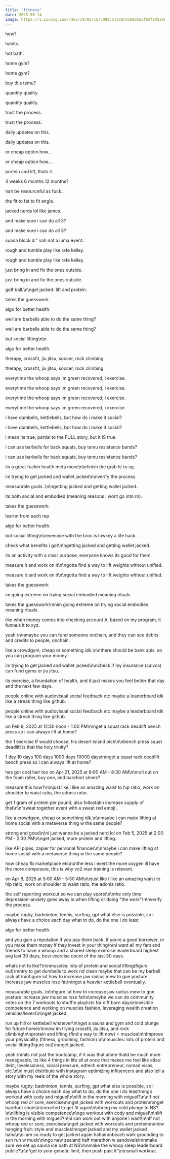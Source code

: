 ```yaml
---
title: "fitness"
date: 2025-08-14
image: https://i.pinimg.com/736x/c0/92/c5/c092c57320c42e8d55af83f9d5306314.jpg
---
```


how?

habits.

hot bath.

home gym?

home gym?

buy this temu?

quantity quality.

quantity quality.

trust the process.

trust the process.

daily updates on this.

daily updates on this.

or cheap option how...

or cheap option how...

protein and lift, thats it.

4 weeks 6 months 12 months?

nah be resourceful as fuck..

the fit to fat to fit angle.

jacked nerds lol like james..

and make sure i can do all 3?

and make sure i can do all 3?

suana block d.” nah not a luma event..

rough and tumble play like rafe kelley.

rough and tumble play like rafe kelley.

just bring in and fix the ones outside.

just bring in and fix the ones outside.

golf ball.\n\nget jacked: lift and protein.

takes the guesswork

algo for better health.

well are barbells able to do the same thing?

well are barbells able to do the same thing?

but social lifting\n\n

algo for better health.

therapy, crossfit, jiu jitsu, soccer, rock climbing.

therapy, crossfit, jiu jitsu, soccer, rock climbing.

everytime the whoop says im green recovered, i exercise.

everytime the whoop says im green recovered, i exercise.

everytime the whoop says im green recovered, i exercise.

everytime the whoop says im green recovered, i exercise.

i have dumbells, kettlebells, but how do i make it social?

i have dumbells, kettlebells, but how do i make it social?

i mean its true, partial to the FULL story, but it IS true.

i can use barbells for back squats, buy temu resistance bands?

i can use barbells for back squats, buy temu resistance bands?

its a great fuckin health meta move\n\nfinish the grab fc to sg.

im trying to get jacked and wallet jacked\n\nverify the process.

measurable goals..\n\ngetting jacked and getting wallet jacked..

its both social and embodied (meaning reasons i wont go into rn).

takes the guesswork

learnn from each rep

algo for better health.

but social lifting\n\nexercise with the bros is lowkey a life hack.

check what benefits i got\n\ngetting jacked and getting wallet jacked..

its an activity with a clear purpose, everyone knows its good for them.

measure it and work on it\n\ngotta find a way to lift weights without unified.

measure it and work on it\n\ngotta find a way to lift weights without unified.

takes the guesswork

im going extreme on trying social embodied meaning rituals.

takes the guesswork\n\nim going extreme on trying social embodied meaning rituals.

like when money comes into checking account A, based on my program, it funnels it to xyz.

yeah.\n\nmaybe you can fund someone onchain, and they can see debits and credits to people, onchain.

like a crowdgym, cheap or something idk.\n\nthere should be bank apis, so you can program your money.

im trying to get jacked and wallet jacked\n\ncheck if my insurance (calvos) can fund gyms or jiu jitsu.

its exercise, a foundation of health, and it just makes you feel better that day and the next few days.

people online with audiovisual social feedback etc maybe a leaderboard idk like a streak thing like github.

people online with audiovisual social feedback etc maybe a leaderboard idk like a streak thing like github.

on Feb 9, 2025 at 12:30 noon - 1:00 PM\n\nget a squat rack deadlift bench press so i can always lift at home?

the 1 exercise tf would choose, his desert island pick\n\nbench press squat deadlift is that the holy trinity?

1 day 10 days 100 days 1000 days 10000 days\n\nget a squat rack deadlift bench press so i can always lift at home?

hes got cool hair too on Apr 21, 2025 at 8:00 AM - 8:30 AM\n\nroll out on the foam roller, buy one, and barefoot shoes?

measure this how?\n\njust like i like an amazing waist to hip ratio, work on shoulder to waist ratio, the adonis ratio.

get 1 gram of protein per pound, also follostatin increase supply of that\n\n“sweat together event with a sweat red emoji..

like a crowdgym, cheap or something idk.\n\nmaybe i can make lifting at home social with a metaverse thing w the same people?

strong and good\n\ni just wanna be a jacked nerd lol on Feb 5, 2025 at 2:00 PM - 2:30 PM\n\nget jacked, more protein and lifting.

like API pipes, zapier for personal finances\n\nmaybe i can make lifting at home social with a metaverse thing w the same people?

how cheap fb marketplace etc\n\nthe less i exert the more oxygen ill have the more composure, this is why vo2 max training is relevant.

on Apr 8, 2025 at 5:00 AM - 5:30 AM\n\njust like i like an amazing waist to hip ratio, work on shoulder to waist ratio, the adonis ratio.

the self reporting workout so we can play sports\n\nthe only time depression-anxiety goes away is when lifting or doing "the work"\n\nverify the process.

maybe rugby, badminton, tennis, surfing, gpt what else is possible, so i always have a choice each day what to do, do the one i do least

algo for better health.

and you gain a reputation if you pay them back, if youre a good borrower, or you make them money if they invest in your thing\n\ni want all my fam and friends to have a whoop and a shared sleep exercise leaderboard highest avg last 30 days, best exercise count of the last 30 days.

whats not to like?\n\nmuscles: lots of protein and social lifting(figure out)\n\ntry to get dumbells to work nd clean maybe that can be my barbell rack alt\n\nfigure iut how to increase jaw radius mew to gue posture increase jaw muscles lose fat\n\nget a heavier kettlebell eventually.

measurable goals..\n\nfigure iut how to increase jaw radius mew to gue posture increase jaw muscles lose fat\n\nmaybe we can do community votes on the 7 workouts to shuffle playlists for diff burn days\n\nvisible competence and working on muscles fashion, leveraging wealth creation vehicles/levers\n\nget jacked.

run up hill or kettlebell whatever\n\nget a sauna and gym and cold plunge for future home\n\nnow im trying crossfit, jiu jitsu, and rock climbing\n\nprotein and lifting (find a way to lift now) = muscles\n\nImprove your physicality (fitness, grooming, fashion).\n\nmuscles: lots of protein and social lifting(figure out)\n\nget jacked.

yeah.\n\nits not just the bootcamp, if it was that alone thatd be much more manageable, its like 4 things in life all at once that makes me feel like atlas: debt, lovelessness, social pressure, edtech entrepreneur, nomad visas, etc.\n\ni must distribute with instagram optimizing influencers and also tell a story with my reels of the whole story.

maybe rugby, badminton, tennis, surfing, gpt what else is possible, so i always have a choice each day what to do, do the one i do least\n\ngo workout with cody and miguel\n\nlift in the morning with miguel?\n\nIf not whoop red or sore, exercise\n\nget jacked with workouts and protein\n\nget barefoot shoes\n\nexcited to get fit again\n\nbring my cold plunge to NS?\n\nlifting is visible competence\n\ngo workout with cody and miguel\n\nlift in the morning with miguel?\n\ni can work out with anyone i want\n\nIf not whoop red or sore, exercise\n\nget jacked with workouts and protein\n\nlow hanging fruit: style and muscles\n\nget jacked and my wallet jacked haha\n\ni am so ready to get jacked again haha\n\nbeach walk grounding to sun run w music\n\ngo new zealand half marathon w sandovals\n\nmake sure we set up sauna ice bath at NS\n\nmake the whoop sleep leaderboard public?\n\n“get to your genetic limit, then push past it”\n\nsmall workout.
